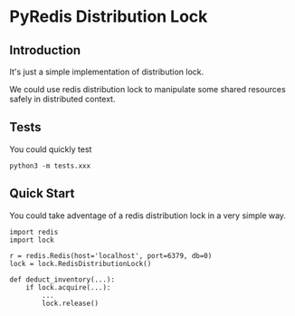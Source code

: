 # PyRedis Distribution Lock

## Introduction

It's just a simple implementation of distribution lock.

We could use redis distribution lock to manipulate some shared resources safely in distributed context.

## Tests

You could quickly test

```shell
python3 -m tests.xxx
```

## Quick Start

You could take adventage of a redis distribution lock in a very simple way.

```python3
import redis
import lock

r = redis.Redis(host='localhost', port=6379, db=0)
lock = lock.RedisDistributionLock()

def deduct_inventory(...):
	if lock.acquire(...):
		...
		lock.release()
```
